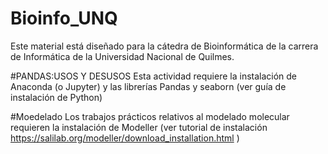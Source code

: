 # Bioinfo_UNQ
Este material está diseñado para la cátedra de Bioinformática de la carrera de Informática de la Universidad Nacional de Quilmes. 

#PANDAS:USOS Y DESUSOS
Esta actividad requiere la instalación de Anaconda (o Jupyter) y las librerías Pandas y seaborn (ver guía de instalación de Python)

#Moedelado
Los trabajos prácticos relativos al modelado molecular requieren la instalación de Modeller (ver tutorial de instalación https://salilab.org/modeller/download_installation.html )
